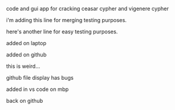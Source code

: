 code and gui app for cracking ceasar cypher and vigenere cypher

i'm adding this line for merging testing purposes.

here's another line for easy testing purposes.

added on laptop

added on github

this is weird...

github file display has bugs

added in vs code on mbp

back  on github
